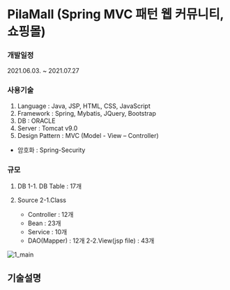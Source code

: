 # PilaMall (Spring MVC 패턴 웹 커뮤니티, 쇼핑몰)

### 개발일정
2021.06.03. ~ 2021.07.27

### 사용기술
1. Language : Java, JSP, HTML, CSS, JavaScript
2. Framework : Spring, Mybatis, JQuery, Bootstrap
3. DB : ORACLE
4. Server : Tomcat v9.0
5. Design Pattern : MVC (Model - View – Controller)
* 암호화 : Spring-Security

### 규모
1. DB
1-1. DB Table : 17개

2. Source
2-1.Class
    - Controller : 12개 
    - Bean : 23개
    - Service : 10개
    - DAO(Mapper) : 12개 
2-2.View(jsp file) : 43개


![1_main](https://user-images.githubusercontent.com/75818141/128132546-a13930d2-af2d-46cf-b936-18bb90c60ab4.jpg)




## 기술설명

###
